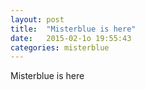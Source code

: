 ```yaml
---
layout: post
title:  "Misterblue is here"
date:   2015-02-1o 19:55:43
categories: misterblue
---
```

Misterblue is here
